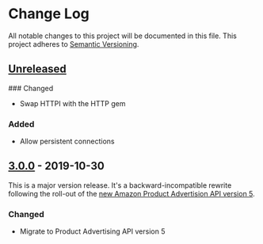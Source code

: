 # Change Log
All notable changes to this project will be documented in this file.
This project adheres to [Semantic Versioning](http://semver.org/).

## [Unreleased]

### Changed
- Swap HTTPI with the HTTP gem

### Added
- Allow persistent connections

## [3.0.0] - 2019-10-30

This is a major version release. It's a backward-incompatible rewrite following the roll-out of the [new Amazon Product Advertision API version 5](https://webservices.amazon.com/paapi5/documentation/migration-guide.html).

### Changed
- Migrate to Product Advertising API version 5

[Unreleased]: https://github.com/hakanensari/peddler/compare/v3.0.0...HEAD
[3.0.0]: https://github.com/hakanensari/peddler/compare/v2.2.0...v3.0.0
